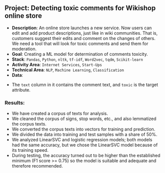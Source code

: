 ## Project: Detecting toxic comments for Wikishop online store
* **Description**:
An online store launches a new service. Now users can edit and add product descriptions, just like in wiki communities. That is, customers suggest their edits and comment on the changes of others. We need a tool that will look for toxic comments and send them for moderation.
* **Goal**:
Creating a ML model for determination of comments toxicity.
* **Stack**:
`Pandas`, `Python`, `nltk`, `tf-idf`, `Word2vec`, `tqdm`, `Scikit-learn`
* **Activity Area**:
`Internet Services`, `Start-Ups`
* **Technical Area**:
`NLP`, `Machine Learning`, `Classification`
* **Data**:
- The `text` column in it contains the comment text, and `toxic` is the target attribute.
### Results:

- We have created a corpus of texts for analysis.
- We cleaned the corpus of signs, stop words, etc., and also lemmatized the corpus texts.
- We converted the corpus texts into vectors for training and prediction.
- We divided the data into training and test samples with a share of 50%.
- We analyzed LinearSVC and logistic regression models; both models had the same accuracy, but we chose the LinearSVC model because of its training speed.
- During testing, the accuracy turned out to be higher than the established minimum (F1 score >= 0.75) so the model is suitable and adequate and therefore recommended.
